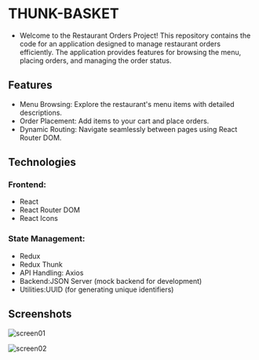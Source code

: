 # THUNK-BASKET

- Welcome to the Restaurant Orders Project! This repository contains the code for an application designed to manage restaurant orders efficiently. The application provides features for browsing the menu, placing orders, and managing the order status.

## Features

- Menu Browsing: Explore the restaurant's menu items with detailed descriptions.
- Order Placement: Add items to your cart and place orders.
- Dynamic Routing: Navigate seamlessly between pages using React Router DOM.

## Technologies

### Frontend:

- React
- React Router DOM
- React Icons

### State Management:

- Redux
- Redux Thunk
- API Handling: Axios
- Backend:JSON Server (mock backend for development)
- Utilities:UUID (for generating unique identifiers)

## Screenshots

![screen01](https://github.com/user-attachments/assets/ae531a7b-977c-406b-b0ff-c11da8a0993c)

![screen02](https://github.com/user-attachments/assets/d1e4d3ee-44cf-4777-b188-049cc2e1f7b9)














